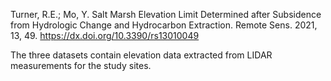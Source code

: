 Turner, R.E.; Mo, Y. Salt Marsh Elevation Limit Determined after Subsidence from Hydrologic Change and Hydrocarbon Extraction. Remote Sens. 2021, 13, 49. https://dx.doi.org/10.3390/rs13010049


The three datasets contain elevation data extracted from LIDAR measurements for the study sites.
